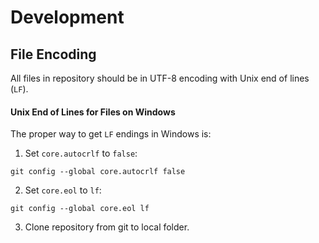 # Development

## File Encoding

All files in repository should be in UTF-8 encoding with Unix end of lines (`LF`).

#### Unix End of Lines for Files on Windows

The proper way to get `LF` endings in Windows is:
1. Set `core.autocrlf` to `false`:
```
git config --global core.autocrlf false
```
2. Set `core.eol` to `lf`:
```
git config --global core.eol lf
```
3. Clone repository from git to local folder.
